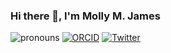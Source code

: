 ### Hi there 👋, I'm Molly M. James
![pronouns](https://img.shields.io/static/v1?label=pronouns&message=she/her&color=red&style=flat-square)
[![ORCID](https://img.shields.io/static/v1?label=ORCID&message=0000-0003-2385-743X&color=green&style=flat-square&logo=orcid)](https://orcid.org/0000-0003-2385-743X)
[![Twitter](https://img.shields.io/static/v1?label=&message=Twitter&color=gray&style=flat-square&logo=twitter)](https://twitter.com/tidalmocean)

<!--
**mollyjames/mollyjames** is a ✨ _special_ ✨ repository because its `README.md` (this file) appears on your GitHub profile.

Here are some ideas to get you started:

- 🔭 I’m currently working on ...
- 🌱 I’m currently learning ...
- 👯 I’m looking to collaborate on ...
- 🤔 I’m looking for help with ...
- 💬 Ask me about ...
- 📫 How to reach me: ...
- 😄 Pronouns: ...
- ⚡ Fun fact: ...
-->
